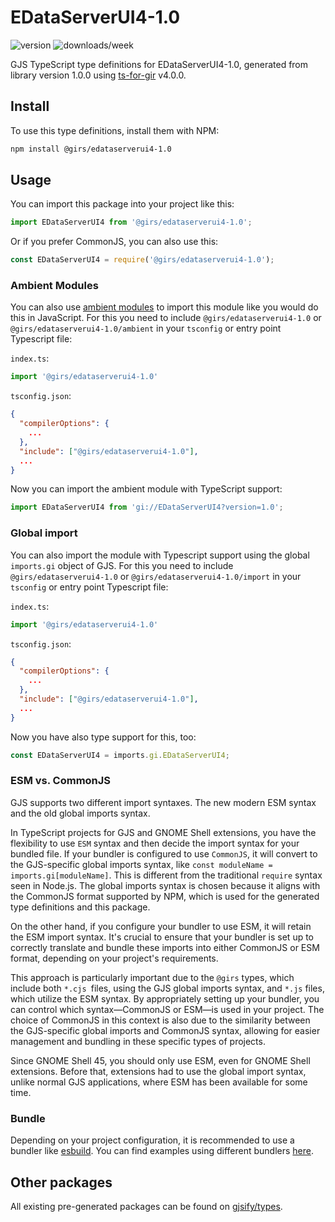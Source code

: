 
# EDataServerUI4-1.0

![version](https://img.shields.io/npm/v/@girs/edataserverui4-1.0)
![downloads/week](https://img.shields.io/npm/dw/@girs/edataserverui4-1.0)


GJS TypeScript type definitions for EDataServerUI4-1.0, generated from library version 1.0.0 using [ts-for-gir](https://github.com/gjsify/ts-for-gir) v4.0.0.


## Install

To use this type definitions, install them with NPM:
```bash
npm install @girs/edataserverui4-1.0
```

## Usage

You can import this package into your project like this:
```ts
import EDataServerUI4 from '@girs/edataserverui4-1.0';
```

Or if you prefer CommonJS, you can also use this:
```ts
const EDataServerUI4 = require('@girs/edataserverui4-1.0');
```

### Ambient Modules

You can also use [ambient modules](https://github.com/gjsify/ts-for-gir/tree/main/packages/cli#ambient-modules) to import this module like you would do this in JavaScript.
For this you need to include `@girs/edataserverui4-1.0` or `@girs/edataserverui4-1.0/ambient` in your `tsconfig` or entry point Typescript file:

`index.ts`:
```ts
import '@girs/edataserverui4-1.0'
```

`tsconfig.json`:
```json
{
  "compilerOptions": {
    ...
  },
  "include": ["@girs/edataserverui4-1.0"],
  ...
}
```

Now you can import the ambient module with TypeScript support: 

```ts
import EDataServerUI4 from 'gi://EDataServerUI4?version=1.0';
```

### Global import

You can also import the module with Typescript support using the global `imports.gi` object of GJS.
For this you need to include `@girs/edataserverui4-1.0` or `@girs/edataserverui4-1.0/import` in your `tsconfig` or entry point Typescript file:

`index.ts`:
```ts
import '@girs/edataserverui4-1.0'
```

`tsconfig.json`:
```json
{
  "compilerOptions": {
    ...
  },
  "include": ["@girs/edataserverui4-1.0"],
  ...
}
```

Now you have also type support for this, too:

```ts
const EDataServerUI4 = imports.gi.EDataServerUI4;
```


### ESM vs. CommonJS

GJS supports two different import syntaxes. The new modern ESM syntax and the old global imports syntax.

In TypeScript projects for GJS and GNOME Shell extensions, you have the flexibility to use `ESM` syntax and then decide the import syntax for your bundled file. If your bundler is configured to use `CommonJS`, it will convert to the GJS-specific global imports syntax, like `const moduleName = imports.gi[moduleName]`. This is different from the traditional `require` syntax seen in Node.js. The global imports syntax is chosen because it aligns with the CommonJS format supported by NPM, which is used for the generated type definitions and this package.

On the other hand, if you configure your bundler to use ESM, it will retain the ESM import syntax. It's crucial to ensure that your bundler is set up to correctly translate and bundle these imports into either CommonJS or ESM format, depending on your project's requirements.

This approach is particularly important due to the `@girs` types, which include both `*.cjs `files, using the GJS global imports syntax, and `*.js` files, which utilize the ESM syntax. By appropriately setting up your bundler, you can control which syntax—CommonJS or ESM—is used in your project. The choice of CommonJS in this context is also due to the similarity between the GJS-specific global imports and CommonJS syntax, allowing for easier management and bundling in these specific types of projects.

Since GNOME Shell 45, you should only use ESM, even for GNOME Shell extensions. Before that, extensions had to use the global import syntax, unlike normal GJS applications, where ESM has been available for some time.

### Bundle

Depending on your project configuration, it is recommended to use a bundler like [esbuild](https://esbuild.github.io/). You can find examples using different bundlers [here](https://github.com/gjsify/ts-for-gir/tree/main/examples).

## Other packages

All existing pre-generated packages can be found on [gjsify/types](https://github.com/gjsify/types).

